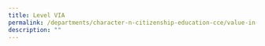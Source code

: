 ```yaml
---
title: Level VIA
permalink: /departments/character-n-citizenship-education-cce/value-in-action-via/level-via/
description: ""
---
```

